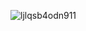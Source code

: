 ![ljlqsb4odn911](https://user-images.githubusercontent.com/48843704/54873129-26b98080-4dc8-11e9-82e8-2287b498c8e9.jpg)

